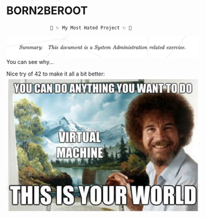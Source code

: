 # BORN2BEROOT

                    🌈 ✨ My Most Hated Project ✨ 🌈

![](Pics/crying.png)
You can see why...


Nice try of 42 to make it all a bit better:
![](Pics/bob.png)
